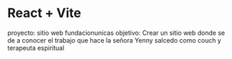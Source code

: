 # React + Vite

proyecto: sitio web fundacionunicas
objetivo: Crear un sitio web donde se de a conocer el trabajo que hace la señora Yenny salcedo como couch y terapeuta espiritual
